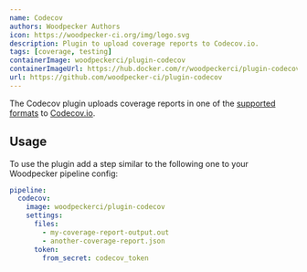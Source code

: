 ```yaml
---
name: Codecov
authors: Woodpecker Authors
icon: https://woodpecker-ci.org/img/logo.svg
description: Plugin to upload coverage reports to Codecov.io.
tags: [coverage, testing]
containerImage: woodpeckerci/plugin-codecov
containerImageUrl: https://hub.docker.com/r/woodpeckerci/plugin-codecov
url: https://github.com/woodpecker-ci/plugin-codecov
---
```


The Codecov plugin uploads coverage reports in one of the [supported formats](https://docs.codecov.com/docs/supported-report-formats) to [Codecov.io](https://about.codecov.io/).

## Usage

To use the plugin add a step similar to the following one to your Woodpecker pipeline config:

```yml
pipeline:
  codecov:
    image: woodpeckerci/plugin-codecov
    settings:
      files:
        - my-coverage-report-output.out
        - another-coverage-report.json
      token:
        from_secret: codecov_token
```
